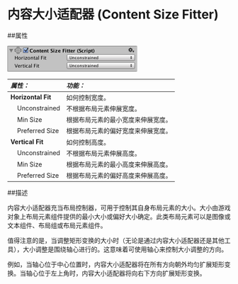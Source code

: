 # 内容大小适配器 (Content Size Fitter)

##属性

![](../uploads/Main/UI_ContentSizeFitterInspector.png) 

|**_属性：_** |**_功能：_** |
|:---|:---|
|__Horizontal Fit__ |如何控制宽度。 |
|&nbsp;&nbsp;&nbsp;&nbsp;Unconstrained |不根据布局元素伸展宽度。 |
|&nbsp;&nbsp;&nbsp;&nbsp;Min Size |根据布局元素的最小宽度来伸展宽度。 |
|&nbsp;&nbsp;&nbsp;&nbsp;Preferred Size |根据布局元素的偏好宽度来伸展宽度。 |
|__Vertical Fit__ |如何控制高度。 |
|&nbsp;&nbsp;&nbsp;&nbsp;Unconstrained |不根据布局元素伸展高度。 |
|&nbsp;&nbsp;&nbsp;&nbsp;Min Size |根据布局元素的最小高度来伸展高度。 |
|&nbsp;&nbsp;&nbsp;&nbsp;Preferred Size |根据布局元素的偏好高度来伸展高度。 |


##描述

内容大小适配器充当布局控制器，可用于控制其自身布局元素的大小。大小由游戏对象上布局元素组件提供的最小大小或偏好大小确定。此类布局元素可以是图像或文本组件、布局组或布局元素组件。

值得注意的是，当调整矩形变换的大小时（无论是通过内容大小适配器还是其他工具），大小调整是围绕轴心进行的。这意味着可使用轴心来控制大小调整的方向。

例如，当轴心位于中心位置时，内容大小适配器将在所有方向朝外均匀扩展矩形变换。当轴心位于左上角时，内容大小适配器将向右下方向扩展矩形变换。
